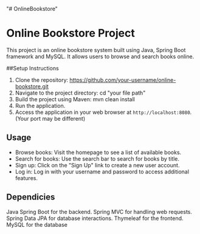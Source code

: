 "# OnlineBookstore" 

# Online Bookstore Project

This project is an online bookstore system built using Java, Spring Boot framework and MySQL. It allows users to browse and search books online.

##Setup Instructions

1. Clone the repository: https://github.com/your-username/online-bookstore.git
2. Navigate to the project directory: cd "your file path"
3. Build the project using Maven: mvn clean install
4. Run the application.
5. Access the application in your web browser at `http://localhost:8080`. (Your port may be different)

## Usage

- Browse books: Visit the homepage to see a list of available books.
- Search for books: Use the search bar to search for books by title.
- Sign up: Click on the "Sign Up" link to create a new user account.
- Log in: Log in with your username and password to access additional features.


##  Dependicies

Java Spring Boot for the backend.
Spring MVC for handling web requests.
Spring Data JPA for database interactions.
Thymeleaf for the frontend.
MySQL for the database

